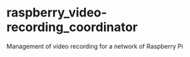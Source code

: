 # raspberry_video-recording_coordinator
Management of video recording for a network of Raspberry Pi
